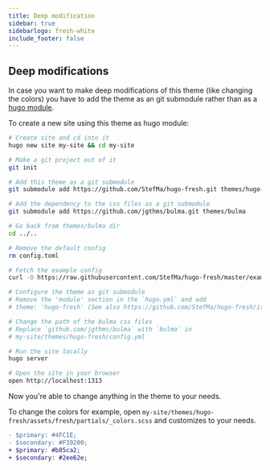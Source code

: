 ```yaml
---
title: Deep modification
sidebar: true
sidebarlogo: fresh-white
include_footer: false
---
```


## Deep modifications

In case you want to make deep modifications of this theme (like changing the colors) you have to 
add the theme as an git submodule rather than as a [hugo module](../module).

To create a new site using this theme as hugo module:
```bash
# Create site and cd into it
hugo new site my-site && cd my-site

# Make a git project out of it
git init

# Add this theme as a git submodule
git submodule add https://github.com/StefMa/hugo-fresh.git themes/hugo-fresh

# Add the dependency to the css files as a git submodule
git submodule add https://github.com/jgthms/bulma.git themes/bulma

# Go back from themes/bulma dir
cd ../..

# Remove the default config
rm config.toml

# Fetch the example config
curl -O https://raw.githubusercontent.com/StefMa/hugo-fresh/master/exampleSite/hugo.yaml

# Configure the theme as git submodule
# Remove the 'module' section in the `hugo.yml` and add
# theme: 'hugo-fresh' (See also https://github.com/StefMa/hugo-fresh/issues/175#issuecomment-1863358700)

# Change the path of the bulma css files
# Replace `github.com/jgthms/bulma` with `bulma` in
# my-site/themes/hugo-fresh/config.yml

# Run the site locally
hugo server

# Open the site in your browser
open http://localhost:1313
```

Now you're able to change anything in the theme to your needs.

To change the colors for example, open
`my-site/themes/hugo-fresh/assets/fresh/partials/_colors.scss`
and customizes to your needs.

```diff
- $primary: #4FC1E;
- $secondary: #F39200;
+ $primary: #b85ca2;
+ $secondary: #2ee62e;
```

